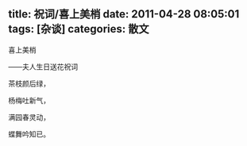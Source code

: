 title: 祝词/喜上美梢
date: 2011-04-28 08:05:01
tags: [杂谈]
categories: 散文
---
 <p>喜上美梢</p> 
 <p>——夫人生日送花祝词</p> 
 <p>茶枝颜后绿，</p> 
 <p>杨梅吐新气，</p> 
 <p>满园春灵动，</p> 
 <p>蝶舞吟知已。</p> 
